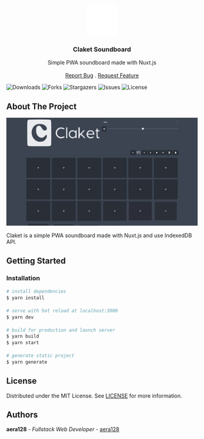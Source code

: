 <br/>
<p align="center">
  <a href="https://github.com/aera128/aera128/claket">
    <img src="static/icons/logo.png" alt="Logo" width="80" height="80">
  </a>

  <h3 align="center">Claket Soundboard</h3>

  <p align="center">
    Simple PWA soundboard made with Nuxt.js
    <br/>
    <br/>
    <a href="https://github.com/aera128/aera128/claket/issues">Report Bug</a>
    .
    <a href="https://github.com/aera128/aera128/claket/issues">Request Feature</a>
  </p>
</p>

![Downloads](https://img.shields.io/github/downloads/aera128/aera128/claket/total) ![Forks](https://img.shields.io/github/forks/aera128/aera128/claket?style=social) ![Stargazers](https://img.shields.io/github/stars/aera128/aera128/claket?style=social) ![Issues](https://img.shields.io/github/issues/aera128/aera128/claket) ![License](https://img.shields.io/github/license/aera128/aera128/claket) 

## About The Project

![Screen Shot](static/ClaketSoundboard.jpeg)

Claket is a simple PWA soundboard made with Nuxt.js and use IndexedDB API.

## Getting Started


### Installation

```bash
# install dependencies
$ yarn install

# serve with hot reload at localhost:3000
$ yarn dev

# build for production and launch server
$ yarn build
$ yarn start

# generate static project
$ yarn generate
```

## License

Distributed under the MIT License. See [LICENSE](https://github.com/aera128/aera128/claket/blob/main/LICENSE.md) for more information.

## Authors

**aera128** - *Fullstack Web Developer* - [aera128](https://github.com/aera128/)